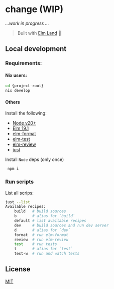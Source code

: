 # change (WIP)

_...work in progress ..._

> Built with [Elm Land](https://elm.land) 🌈

## Local development

### Requirements:

#### Nix users: 
```bash
cd {project-root}
nix develop
```

#### Others

Install the following: 

 - [Node v20+](https://nodejs.org/)
 - [Elm 19.1](https://elm-lang.org/)
 - [elm-format](https://github.com/avh4/elm-format)
 - [elm-test](https://github.com/rtfeldman/node-test-runner)
 - [elm-review](https://package.elm-lang.org/packages/jfmengels/elm-review/latest/) 
 - [just](https://just.systems)

Install `Node` deps (only once)

```bash
 npm i
```

### Run scripts

List all scrips:

```bash
just --list
Available recipes:
    build   # build sources
    b       # alias for `build`
    default # list available recipes
    dev     # build sources and run dev server
    d       # alias for `dev`
    format  # run elm-format
    review  # run elm-review
    test    # run tests
    t       # alias for `test`
    test-w  # run and watch tests
```

## License

[MIT](./LICENSE)
